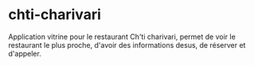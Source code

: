 # chti-charivari

Application vitrine pour le restaurant Ch'ti charivari, permet de voir le restaurant le plus proche, d'avoir des informations desus, de réserver et d'appeler.
